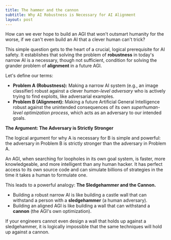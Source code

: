 ```yaml
---
title: The hammer and the cannon
subtitle: Why AI Robustness is Necessary for AI Alignment
layout: post
---
```


How can we ever hope to build an AGI that won't outsmart humanity for the worse, if we can't even build an AI that a clever human can't trick?

<!-- clever human, with access to other (narrow) AI tools -->

This simple question gets to the heart of a crucial, logical prerequisite for AI safety. It establishes that solving the problem of **robustness** in today's narrow AI is a necessary, though not sufficient, condition for solving the grander problem of **alignment** in a future AGI.

Let's define our terms:
*   **Problem A (Robustness):** Making a narrow AI system (e.g., an image classifier) robust against a clever *human-level adversary* who is actively trying to find exploits, like adversarial examples.
*   **Problem B (Alignment):** Making a future Artificial General Intelligence robust against the unintended consequences of its own *superhuman-level optimization process*, which acts as an adversary to our intended goals.

<!-- 
talk about RL robustness.
a reward function is a kind of classifier / regressor?
what if we can give adversarial / OOD examples to manipulate / control the agent?

what's the formal definition of RL robustness?
what's the formal definition of RL alignment?

don't be scared of the math!!
 -->

 

**The Argument: The Adversary is Strictly Stronger**

The logical argument for why A is necessary for B is simple and powerful: the adversary in Problem B is strictly stronger than the adversary in Problem A.

An AGI, when searching for loopholes in its own goal system, is faster, more knowledgeable, and more intelligent than any human hacker. It has perfect access to its own source code and can simulate billions of strategies in the time it takes a human to formulate one.

<!-- need to clarify how / why the AGI is searching for loopholes in its own goal system. it's not really. it's just exploring and trying to find the best solution -->

This leads to a powerful analogy: **The Sledgehammer and the Cannon.**
*   Building a robust narrow AI is like building a castle wall that can withstand a person with a **sledgehammer** (a human adversary).
*   Building an aligned AGI is like building a wall that can withstand a **cannon** (the AGI's own optimization).

If your engineers cannot even design a wall that holds up against a sledgehammer, it is logically impossible that the same techniques will hold up against a cannon.

<!-- sure nice metaphor. but can we be more precise?!

 -->